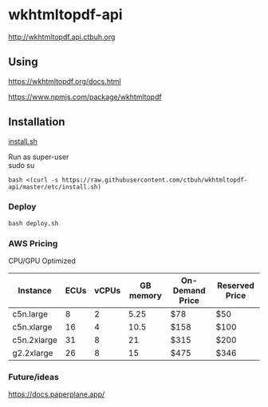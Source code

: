 # wkhtmltopdf-api

http://wkhtmltopdf.api.ctbuh.org

## Using

https://wkhtmltopdf.org/docs.html

https://www.npmjs.com/package/wkhtmltopdf

## Installation

[install.sh](./etc/install.sh)

Run as super-user  
sudo su

```shell
bash <(curl -s https://raw.githubusercontent.com/ctbuh/wkhtmltopdf-api/master/etc/install.sh)
```

### Deploy

```shell
bash deploy.sh
```


### AWS Pricing

CPU/GPU Optimized

| Instance    | ECUs | vCPUs | GB memory | On-Demand Price | Reserved Price |
|-------------|------|-------|-----------|-----------------|----------------|
| c5n.large   | 8    | 2     | 5.25      | $78             | $50            |
| c5n.xlarge  | 16   | 4     | 10.5      | $158            | $100           |
| c5n.2xlarge | 31   | 8     | 21        | $315            | $200           |
| g2.2xlarge  | 26   | 8     | 15        | $475            | $346           |



### Future/ideas

https://docs.paperplane.app/

